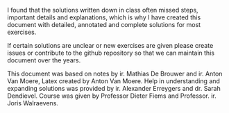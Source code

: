 I found that the solutions written down in class often missed steps, important details and
explanations, which is why I have created this document with detailed, annotated and complete
solutions for most exercises.

If certain solutions are unclear or new exercises are given please create issues or contribute to
the github repository so that we can maintain this document over the years.

This document was based on notes by ir. Mathias De Brouwer and ir. Anton Van Moere,
Latex created by Anton Van Moere. Help in understanding and expanding solutions was provided
by ir. Alexander Erreygers and dr. Sarah Dendievel. Course was given by Professor
Dieter Fiems and Professor. ir. Joris Walraevens.

